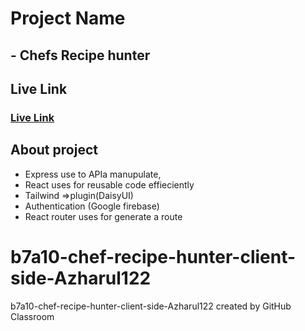 # Project Name
## - Chefs Recipe hunter

## Live Link
### [Live Link](https://chef-master-b21a7.web.app/)

## About project

- Express use to APIa manupulate,
- React uses for reusable code effieciently
- Tailwind =>plugin(DaisyUI) 
- Authentication (Google firebase)
- React router uses for generate a route





# b7a10-chef-recipe-hunter-client-side-Azharul122
b7a10-chef-recipe-hunter-client-side-Azharul122 created by GitHub Classroom
